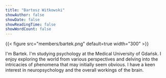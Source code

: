 ```yaml
---
title: "Bartosz Witkowski"
showAuthor: false
showDate: false
showReadingTime: false
showWordCount: false
---
```


{{< figure src="members/bartek.png"  default=true width="300" >}}

I'm Bartek. I'm studying psychology at the Medical University of Gdańsk. I enjoy exploring the world from various perspectives and delving into the intricacies of phenomena that may initially seem obvious. I have a keen interest in neuropsychology and the overall workings of the brain.